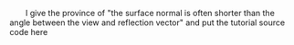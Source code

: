 &emsp;&emsp;I give the province of "the surface normal is often shorter than the angle between the view and reflection vector" and put the tutorial source code here
